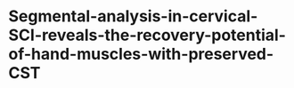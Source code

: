 # Segmental-analysis-in-cervical-SCI-reveals-the-recovery-potential-of-hand-muscles-with-preserved-CST